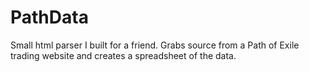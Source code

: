 # PathData

Small html parser I built for a friend.
Grabs source from a Path of Exile trading website and creates a spreadsheet of the data.
